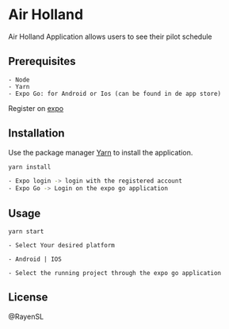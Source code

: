 # Air Holland

Air Holland Application allows users to see their pilot schedule
## Prerequisites
```
- Node
- Yarn
- Expo Go: for Android or Ios (can be found in de app store)
```
Register on [expo](https://expo.dev/signup)
## Installation

Use the package manager [Yarn](https://yarnpkg.com/) to install the application.

```bash
yarn install

- Expo login -> login with the registered account
- Expo Go -> Login on the expo go application
```

## Usage

```node
yarn start

- Select Your desired platform 

- Android | IOS

- Select the running project through the expo go application
```

## License
@RayenSL

